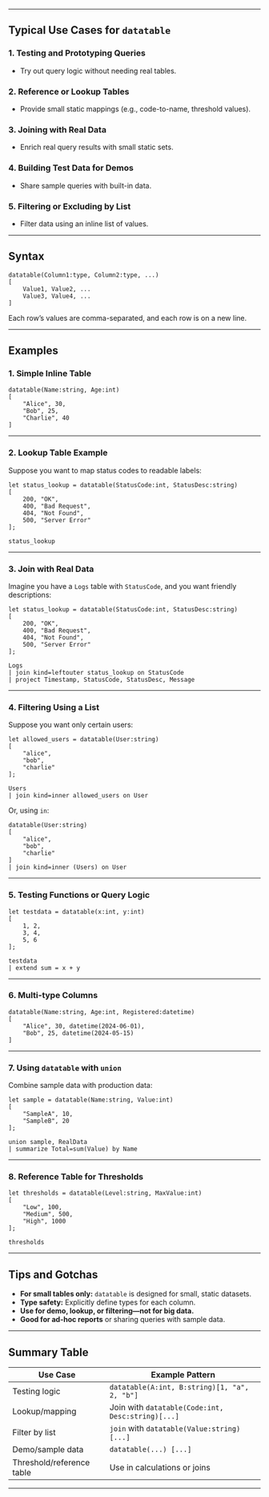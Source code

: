 

---

## **Typical Use Cases for `datatable`**

### 1. **Testing and Prototyping Queries**
- Try out query logic without needing real tables.

### 2. **Reference or Lookup Tables**
- Provide small static mappings (e.g., code-to-name, threshold values).

### 3. **Joining with Real Data**
- Enrich real query results with small static sets.

### 4. **Building Test Data for Demos**
- Share sample queries with built-in data.

### 5. **Filtering or Excluding by List**
- Filter data using an inline list of values.

---

## **Syntax**

```kql
datatable(Column1:type, Column2:type, ...)
[
    Value1, Value2, ...
    Value3, Value4, ...
]
```
Each row’s values are comma-separated, and each row is on a new line.

---

## **Examples**

### **1. Simple Inline Table**

```kql
datatable(Name:string, Age:int)
[
    "Alice", 30,
    "Bob", 25,
    "Charlie", 40
]
```

---

### **2. Lookup Table Example**

Suppose you want to map status codes to readable labels:

```kql
let status_lookup = datatable(StatusCode:int, StatusDesc:string)
[
    200, "OK",
    400, "Bad Request",
    404, "Not Found",
    500, "Server Error"
];

status_lookup
```

---

### **3. Join with Real Data**

Imagine you have a `Logs` table with `StatusCode`, and you want friendly descriptions:

```kql
let status_lookup = datatable(StatusCode:int, StatusDesc:string)
[
    200, "OK",
    400, "Bad Request",
    404, "Not Found",
    500, "Server Error"
];

Logs
| join kind=leftouter status_lookup on StatusCode
| project Timestamp, StatusCode, StatusDesc, Message
```

---

### **4. Filtering Using a List**

Suppose you want only certain users:

```kql
let allowed_users = datatable(User:string)
[
    "alice",
    "bob",
    "charlie"
];

Users
| join kind=inner allowed_users on User
```

Or, using `in`:
```kql
datatable(User:string)
[
    "alice",
    "bob",
    "charlie"
]
| join kind=inner (Users) on User
```

---

### **5. Testing Functions or Query Logic**

```kql
let testdata = datatable(x:int, y:int)
[
    1, 2,
    3, 4,
    5, 6
];

testdata
| extend sum = x + y
```

---

### **6. Multi-type Columns**

```kql
datatable(Name:string, Age:int, Registered:datetime)
[
    "Alice", 30, datetime(2024-06-01),
    "Bob", 25, datetime(2024-05-15)
]
```

---

### **7. Using `datatable` with `union`**

Combine sample data with production data:

```kql
let sample = datatable(Name:string, Value:int)
[
    "SampleA", 10,
    "SampleB", 20
];

union sample, RealData
| summarize Total=sum(Value) by Name
```

---

### **8. Reference Table for Thresholds**

```kql
let thresholds = datatable(Level:string, MaxValue:int)
[
    "Low", 100,
    "Medium", 500,
    "High", 1000
];

thresholds
```

---

## **Tips and Gotchas**

- **For small tables only:** `datatable` is designed for small, static datasets.
- **Type safety:** Explicitly define types for each column.
- **Use for demo, lookup, or filtering—not for big data.**
- **Good for ad-hoc reports** or sharing queries with sample data.

---

## **Summary Table**

| Use Case                   | Example Pattern                                          |
|----------------------------|---------------------------------------------------------|
| Testing logic              | `datatable(A:int, B:string)[1, "a", 2, "b"]`            |
| Lookup/mapping             | Join with `datatable(Code:int, Desc:string)[...]`       |
| Filter by list             | `join` with `datatable(Value:string)[...]`              |
| Demo/sample data           | `datatable(...) [...]`                                  |
| Threshold/reference table  | Use in calculations or joins                            |

---

